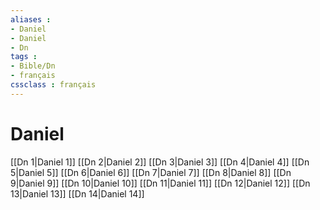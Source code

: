 ```yaml
---
aliases : 
- Daniel
- Daniel
- Dn
tags : 
- Bible/Dn
- français
cssclass : français
---
```


# Daniel

[[Dn 1|Daniel 1]]
[[Dn 2|Daniel 2]]
[[Dn 3|Daniel 3]]
[[Dn 4|Daniel 4]]
[[Dn 5|Daniel 5]]
[[Dn 6|Daniel 6]]
[[Dn 7|Daniel 7]]
[[Dn 8|Daniel 8]]
[[Dn 9|Daniel 9]]
[[Dn 10|Daniel 10]]
[[Dn 11|Daniel 11]]
[[Dn 12|Daniel 12]]
[[Dn 13|Daniel 13]]
[[Dn 14|Daniel 14]]
